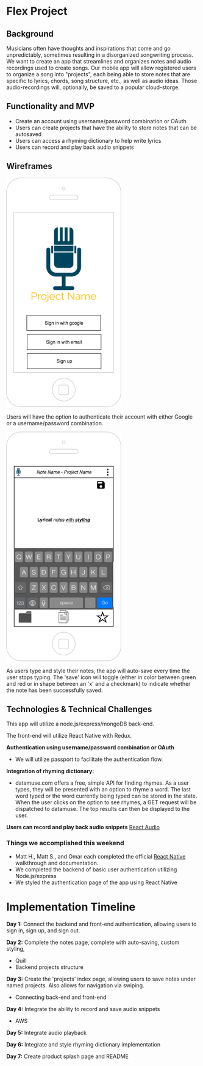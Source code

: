 # Flex Project

## Background

Musicians often have thoughts and inspirations that come and go unpredictably, sometimes resulting in a disorganized songwriting process.  We want to create an app that streamlines and organizes notes and audio recordings used to create songs.  Our mobile app will allow registered users to organize a song into "projects", each being able to store notes that are specific to lyrics, chords, song structure, etc., as well as audio ideas. Those audio-recordings will, optionally, be saved to a popular cloud-storge. 


## Functionality and MVP
* Create an account using username/password combination or OAuth
* Users can create projects that have the ability to store notes that can be autosaved
* Users can access a rhyming dictionary to help write lyrics
* Users can record and play back audio snippets


## Wireframes
![authentication](https://github.com/SHMMOD/flex-project/blob/master/wireframes/authentication.png)

Users will have the option to authenticate their account with either Google or a username/password combination. 

![notes](https://github.com/SHMMOD/flex-project/blob/master/wireframes/notes.png)

As users type and style their notes, the app will auto-save every time the user stops typing. The 'save' icon will toggle (either in color between green and red or in shape between an 'x' and a checkmark) to indicate whether the note has been successfully saved. 

## Technologies & Technical Challenges
This app will utilize a node.js/express/mongoDB back-end. 

The front-end will utilize React Native with Redux.  

**Authentication using username/password combination or OAuth**
* We will utilize passport to facilitate the authentication flow.

**Integration of rhyming dictionary:**
* datamuse.com offers a free, simple API for finding rhymes. As a user types, they will be presented with an option to rhyme a word. The last word typed or the word currently being typed can be stored in the state. When the user clicks on the option to see rhymes, a GET request will be dispatched to datamuse. The top results can then be displayed to the user. 

 **Users can record and play back audio snippets**
[React Audio](https://www.datamuse.com)

### Things we accomplished this weekend
* Matt H., Matt S., and Omar each completed the official [React Native](https://facebook.github.io/react-native/) walkthrough and documentation.
* We completed the backend of basic user authentication utilizing Node.js/express
* We styled the authentication page of the app using React Native


# Implementation Timeline
**Day 1:** Connect the backend and front-end authentication, allowing users to sign in, sign up, and sign out.

**Day 2:** Complete the notes page, complete with auto-saving, custom styling, 
* Quill
* Backend projects structure

**Day 3:** Create the 'projects' index page, allowing users to save notes under named projects. Also allows for navigation via swiping.
* Connecting back-end and front-end

**Day 4:** Integrate the ability to record and save audio snippets
* AWS

**Day 5:** Integrate audio playback

**Day 6:** Integrate and style rhyming dictionary implementation

**Day 7:** Create product splash page and README
